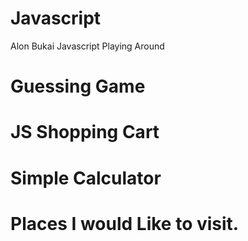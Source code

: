 # Javascript
Alon Bukai Javascript Playing Around

# Guessing Game
# JS Shopping Cart
# Simple Calculator
# Places I would Like to visit.
